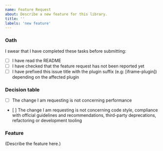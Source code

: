 ```yaml
---
name: Feature Request
about: Describe a new feature for this library.
title: ''
labels: 'new feature'
---
```


### Oath

I swear that I have completed these tasks before submitting:

- [ ] I have read the README
- [ ] I have checked that the feature request has not been reported yet
- [ ] I have prefixed this issue title with the plugin suffix (e.g: [iframe-plugin]) depending on the affected plugin

### Decision table

<!--
  The difference between feature request might seem subtle. To help you with
  that, read and check all the boxes to make sure you're not asking for an
  enhancement or bug report.

  IF YOU LEAVE AT LEAST ONE BOX UNCHECKED, YOU SHOULD INSTEAD OPEN AN
  ENHANCEMENT TICKET HERE: https://git.io/Jta9v
-->


- [ ] The change I am requesting is not concerning performance
- [ ] The change I am requesting is not concerning code style, compliance with
  official guidelines and recommendations, third-party deprecations,
  refactoring or development tooling

### Feature

<!--
  Make sure to describe as precisely as possible the feature you'd like to see
  implemented. When relevant, provide visual examples (screenshots,
  screencasts, diagrams...).
-->

(Describe the feature here.)

